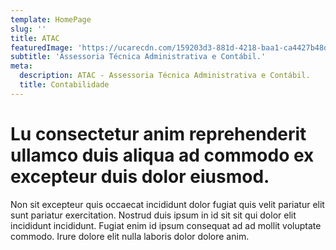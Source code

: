 ```yaml
---
template: HomePage
slug: ''
title: ATAC
featuredImage: 'https://ucarecdn.com/159203d3-881d-4218-baa1-ca4427b48d0d/'
subtitle: 'Assessoria Técnica Administrativa e Contábil.'
meta:
  description: ATAC - Assessoria Técnica Administrativa e Contábil.
  title: Contabilidade
---
```



# Lu consectetur anim reprehenderit ullamco duis aliqua ad commodo ex excepteur duis dolor eiusmod.

Non sit excepteur quis occaecat incididunt dolor fugiat quis velit pariatur elit sunt pariatur exercitation. Nostrud duis ipsum in id sit sit qui dolor elit incididunt incididunt. Fugiat enim id ipsum consequat ad ad mollit voluptate commodo. Irure dolore elit nulla laboris dolor dolore anim.


